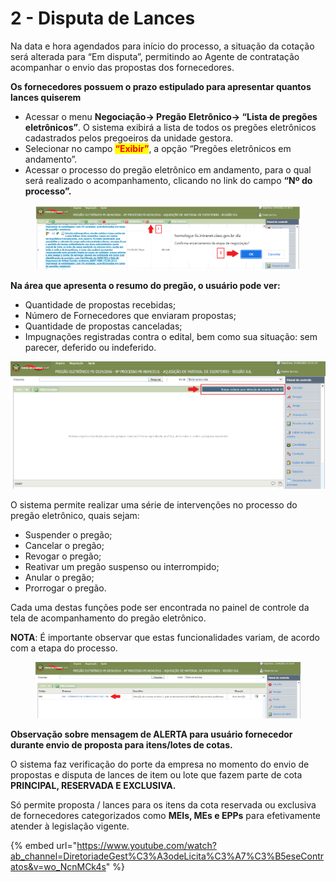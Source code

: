 # 2 - Disputa de Lances

Na data e hora agendados para início do processo, a situação da cotação será alterada para “Em disputa”, permitindo ao Agente de contratação acompanhar o envio das propostas dos fornecedores.&#x20;

**Os fornecedores possuem o prazo estipulado para apresentar quantos lances quiserem**

* Acessar o menu **Negociação-> Pregão Eletrônico-> **<mark style="color:red;">**“Lista de pregões eletrônicos”**</mark>. O sistema exibirá a lista de todos os pregões eletrônicos cadastrados pelos pregoeiros da unidade gestora.&#x20;
* Selecionar no campo <mark style="color:red;">**“Exibir”**</mark>, a opção “Pregões eletrônicos em andamento”.&#x20;
* Acessar o processo do pregão eletrônico em andamento, para o qual será realizado o acompanhamento, clicando no link do campo **“Nº do processo”.**

<figure><img src="../../.gitbook/assets/image (3).png" alt=""><figcaption></figcaption></figure>

**Na área que apresenta o resumo do pregão, o usuário pode ver:**&#x20;

* Quantidade de propostas recebidas;&#x20;
* Número de Fornecedores que enviaram propostas;&#x20;
* Quantidade de propostas canceladas;&#x20;
* Impugnações registradas contra o edital, bem como sua situação: sem parecer, deferido ou indeferido.

![](<../../.gitbook/assets/image (1) (1).png>)

O sistema permite realizar uma série de intervenções no processo do pregão eletrônico, quais sejam:&#x20;

* Suspender o pregão;&#x20;
* Cancelar o pregão;&#x20;
* Revogar o pregão;&#x20;
* Reativar um pregão suspenso ou interrompido;&#x20;
* Anular o pregão;&#x20;
* Prorrogar o pregão.

Cada uma destas funções pode ser encontrada no painel de controle da tela de acompanhamento do pregão eletrônico.&#x20;

**NOTA**: É importante observar que estas funcionalidades variam, de acordo com a etapa do processo.

<figure><img src="../../.gitbook/assets/image (2) (1).png" alt=""><figcaption></figcaption></figure>

**Observação sobre mensagem de ALERTA para usuário fornecedor durante envio de proposta para itens/lotes de cotas.**&#x20;

O sistema faz verificação do porte da empresa no momento do envio de propostas e disputa de lances de item ou lote que fazem parte de cota **PRINCIPAL, RESERVADA E EXCLUSIVA.**&#x20;

Só permite proposta / lances para os itens da cota reservada ou exclusiva de fornecedores categorizados como **MEIs, MEs e EPPs** para efetivamente atender à legislação vigente.

{% embed url="https://www.youtube.com/watch?ab_channel=DiretoriadeGest%C3%A3odeLicita%C3%A7%C3%B5eseContratos&v=wo_NcnMCk4s" %}
